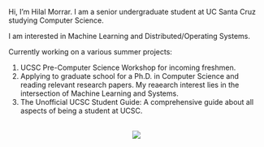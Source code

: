 Hi, I’m Hilal Morrar. I am a senior undergraduate student at UC Santa Cruz studying Computer Science. 

I am interested in Machine Learning and Distributed/Operating Systems.

Currently working on a various summer projects:
1. UCSC Pre-Computer Science Workshop for incoming freshmen.
2. Applying to graduate school for a Ph.D. in Computer Science and reading relevant research papers. My reaearch interest lies in the intersection of Machine Learning and Systems.
3. The Unofficial UCSC Student Guide: A comprehensive guide about all aspects of being a student at UCSC.

<p align="center">
  <br>
  <img src="https://github-readme-stats.vercel.app/api/top-langs/?username=hamorrar&langs_count=10&theme=dark">
</p>
